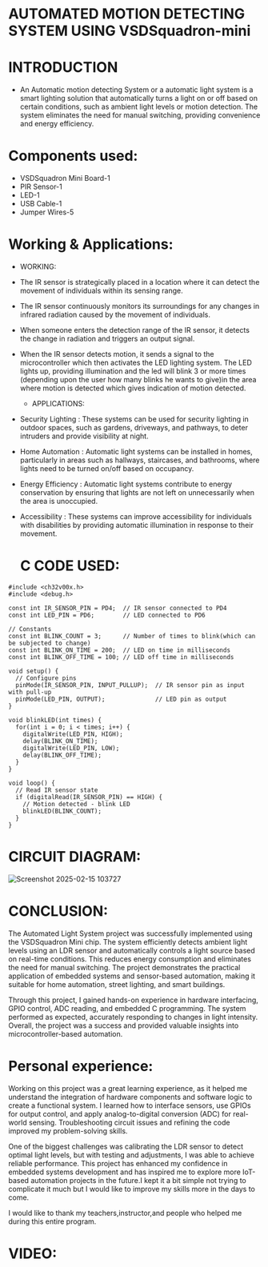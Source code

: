 # AUTOMATED MOTION DETECTING SYSTEM USING VSDSquadron-mini

# INTRODUCTION
* An Automatic motion detecting System or a automatic light system is a smart lighting solution that automatically turns a light on or off based on certain conditions, such as ambient light levels or motion detection. The system eliminates the need for manual switching, providing convenience and energy efficiency.

# Components used:
* VSDSquadron Mini Board-1
* PIR Sensor-1
* LED-1
* USB Cable-1
* Jumper Wires-5

# Working & Applications:

   * WORKING:
* The IR sensor is strategically placed in a location where it can detect the movement of individuals within its sensing range.
* The IR sensor continuously monitors its surroundings for any changes in infrared radiation caused by the movement of individuals.
* When someone enters the detection range of the IR sensor, it detects the change in radiation and triggers an output signal.
* When the IR sensor detects motion, it sends a signal to the microcontroller which then activates the LED lighting system. The LED lights up, providing illumination and the led will blink 3 or more times (depending upon the user how many blinks he wants to give)in the area where motion is detected which gives indication of motion detected.

  * APPLICATIONS:
* Security Lighting : These systems can be used for security lighting in outdoor spaces, such as gardens, driveways, and pathways, to deter intruders and provide visibility at night.
* Home Automation : Automatic light systems can be installed in homes, particularly in areas such as hallways, staircases, and bathrooms, where lights need to be turned on/off based on occupancy.
* Energy Efficiency : Automatic light systems contribute to energy conservation by ensuring that lights are not left on unnecessarily when the area is unoccupied.
* Accessibility : These systems can improve accessibility for individuals with disabilities by providing automatic illumination in response to their movement.
 
  # C CODE USED:
```
#include <ch32v00x.h>
#include <debug.h>

const int IR_SENSOR_PIN = PD4;  // IR sensor connected to PD4
const int LED_PIN = PD6;        // LED connected to PD6

// Constants
const int BLINK_COUNT = 3;      // Number of times to blink(which can be subjected to change)
const int BLINK_ON_TIME = 200;  // LED on time in milliseconds
const int BLINK_OFF_TIME = 100; // LED off time in milliseconds

void setup() {
  // Configure pins
  pinMode(IR_SENSOR_PIN, INPUT_PULLUP);  // IR sensor pin as input with pull-up
  pinMode(LED_PIN, OUTPUT);              // LED pin as output
}

void blinkLED(int times) {
  for(int i = 0; i < times; i++) {
    digitalWrite(LED_PIN, HIGH);
    delay(BLINK_ON_TIME);
    digitalWrite(LED_PIN, LOW);
    delay(BLINK_OFF_TIME);
  }
}

void loop() {
  // Read IR sensor state
  if (digitalRead(IR_SENSOR_PIN) == HIGH) {
    // Motion detected - blink LED
    blinkLED(BLINK_COUNT);
  }
}
```
# CIRCUIT DIAGRAM:
![Screenshot 2025-02-15 103727](https://github.com/user-attachments/assets/02880866-058e-4825-91c9-eeca0d07fe66)
# CONCLUSION:
The Automated Light System project was successfully implemented using the VSDSquadron Mini chip. The system efficiently detects ambient light levels using an LDR sensor and automatically controls a light source based on real-time conditions. This reduces energy consumption and eliminates the need for manual switching. The project demonstrates the practical application of embedded systems and sensor-based automation, making it suitable for home automation, street lighting, and smart buildings.

Through this project, I gained hands-on experience in hardware interfacing, GPIO control, ADC reading, and embedded C programming. The system performed as expected, accurately responding to changes in light intensity. Overall, the project was a success and provided valuable insights into microcontroller-based automation.

# Personal experience:
Working on this project was a great learning experience, as it helped me understand the integration of hardware components and software logic to create a functional system. I learned how to interface sensors, use GPIOs for output control, and apply analog-to-digital conversion (ADC) for real-world sensing. Troubleshooting circuit issues and refining the code improved my problem-solving skills.

One of the biggest challenges was calibrating the LDR sensor to detect optimal light levels, but with testing and adjustments, I was able to achieve reliable performance. This project has enhanced my confidence in embedded systems development and has inspired me to explore more IoT-based automation projects in the future.I kept it a bit simple not trying to complicate it much but I would like to improve my skills more in the days to come.

I would  like to thank my teachers,instructor,and people who helped me during this entire program.
# VIDEO:






